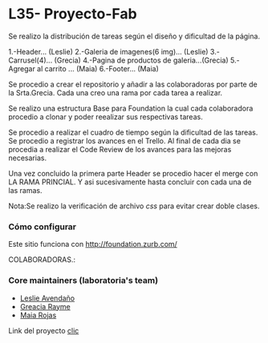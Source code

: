 # L35- Proyecto-Fab
Se realizo la distribución de tareas según el diseño y dificultad   de la página.

 1.-Header...                        (Leslie)
 2.-Galeria de imagenes(6 img)...    (Leslie)
 3.-Carrusel(4)...                   (Grecia)
 4.-Pagina de productos de galeria...(Grecia)
 5.-Agregar al carrito ...           (Maia)
 6.-Footer...                        (Maia)

Se procedio  a crear el repositorio y añadir a las colaboradoras por parte de la Srta.Grecia.
 Cada una creo una rama por cada tarea a realizar.

Se realizo una estructura Base para Foundation la cual cada colaboradora procedio a clonar y  poder reealizar sus respectivas tareas.

Se procedio a realizar el cuadro de tiempo según la dificultad de las tareas.
 Se procedio  a registrar los avances en el Trello.
 Al final de  cada dia se procedia a realizar el Code Review de los avances para las mejoras necesarias.

Una vez concluido la primera parte Header se procedio hacer el merge con LA RAMA PRINCIAL.
 Y asi sucesivamente  hasta concluir con cada una de las ramas.

Nota:Se realizo la verificación de archivo *css* para evitar crear doble clases.
 ### Cómo configurar

Este sitio funciona con http://foundation.zurb.com/


COLABORADORAS.:
 ### Core maintainers (laboratoria's team)
* [Leslie Avendaño](https://github.com/lesashley)
* [Greacia Rayme](https://github.com/GreeceArtemis)
* [Maia Rojas](https://github.com/MaiaRT46RRRRRRR)

Link del proyecto [clic](https://greeceartemis.github.io/L35-Proyecto-Fab/) 
